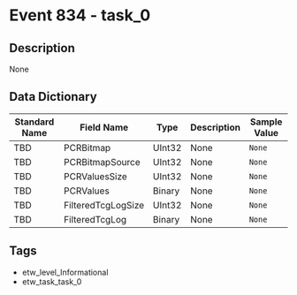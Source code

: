 # Event 834 - task_0

## Description
None

## Data Dictionary
|Standard Name|Field Name|Type|Description|Sample Value|
|---|---|---|---|---|
|TBD|PCRBitmap|UInt32|None|`None`|
|TBD|PCRBitmapSource|UInt32|None|`None`|
|TBD|PCRValuesSize|UInt32|None|`None`|
|TBD|PCRValues|Binary|None|`None`|
|TBD|FilteredTcgLogSize|UInt32|None|`None`|
|TBD|FilteredTcgLog|Binary|None|`None`|

## Tags
* etw_level_Informational
* etw_task_task_0